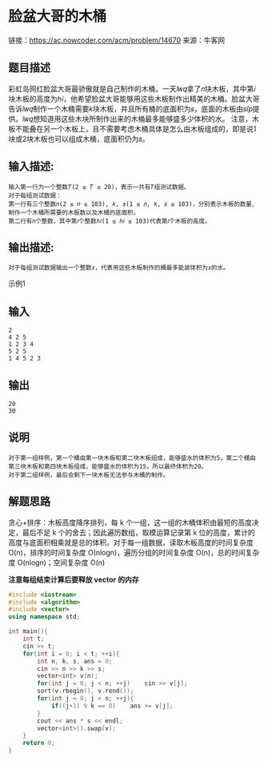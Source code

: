 # 脸盆大哥的木桶



链接：https://ac.nowcoder.com/acm/problem/14670
来源：牛客网



## 题目描述

  彩虹岛网红脸盆大哥最骄傲就是自己制作的木桶。一天𝑙𝑤𝑞拿了𝑛块木板，其中第𝑖块木板的高度为ℎ𝑖，他希望脸盆大哥能够用这些木板制作出精美的木桶。脸盆大哥告诉𝑙𝑤𝑞制作一个木桶需要𝑘块木板，并且所有桶的底面积为𝑠，底面的木板由𝑠𝑙𝑝提供。𝑙𝑤𝑞想知道用这些木块所制作出来的木桶最多能够盛多少体积的水。
 注意，木板不能叠在另一个木板上，且不需要考虑木桶具体是怎么由木板组成的，即是说1块或2块木板也可以组成木桶，底面积仍为𝑠。
 

 

## 输入描述:

```
输入第一行为一个整数𝑇(2 ≤ 𝑇 ≤ 20)，表示一共有𝑇组测试数据。
对于每组测试数据：
第一行有三个整数𝑛(2 ≤ 𝑛 ≤ 103), 𝑘, 𝑠(1 ≤ 𝑛, 𝑘, 𝑠 ≤ 103)，分别表示木板的数量、制作一个木桶所需要的木板数以及木桶的底面积。
第二行有𝑛个整数，其中第𝑖个整数ℎ𝑖(1 ≤ ℎ𝑖 ≤ 103)代表第𝑖个木板的高度。
```

## 输出描述:

```
对于每组测试数据输出一个整数𝑥，代表用这些木板制作的桶最多能装体积为𝑥的水。
```

示例1

## 输入

```
2
4 2 5
1 2 3 4
5 2 5
1 4 5 2 3
```

## 输出

```
20
30
```

## 说明

```
对于第一组样例，第一个桶由第一块木板和第二块木板组成，能够盛水的体积为5，第二个桶由第三块木板和第四块木板组成，能够盛水的体积为15，所以最终体积为20。
对于第二组样例，最后会剩下一块木板无法参与木桶的制作。
```



## 解题思路

贪心+排序：木板高度降序排列，每 k 个一组，这一组的木桶体积由最短的高度决定，最后不足 k 个的舍去；因此遍历数组，取模运算记录第 k 位的高度，累计的高度与底面积相乘就是总的体积。对于每一组数据，读取木板高度的时间复杂度 O(n)，排序的时间复杂度 O(nlogn)，遍历分组的时间复杂度 O(n)，总的时间复杂度 O(nlogn)；空间复杂度 O(n)

**注意每组结束计算后要释放 vector 的内存**



```c++
#include <iostream>
#include <algorithm>
#include <vector>
using namespace std;

int main(){
    int t;
    cin >> t;
    for(int i = 0; i < t; ++i){
        int n, k, s, ans = 0;
        cin >> n >> k >> s;
        vector<int> v(n);
        for(int j = 0; j < n; ++j)    cin >> v[j];
        sort(v.rbegin(), v.rend());
        for(int j = 0; j < n; ++j){
            if((j+1) % k == 0)    ans += v[j];
        }
        cout << ans * s << endl;
        vector<int>().swap(v);
    }   
    return 0;
}
```

